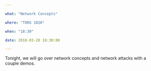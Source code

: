 ```yaml
---

what: "Network Concepts"

where: "TORG 1020"

when: "18:30"

date: 2018-03-20 18:30:00

---
```


Tonight, we will go over network concepts and network attacks with a couple demos.
